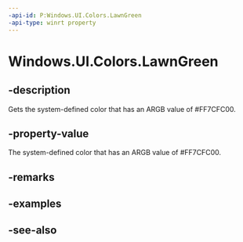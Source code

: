 ```yaml
---
-api-id: P:Windows.UI.Colors.LawnGreen
-api-type: winrt property
---
```


<!-- Property syntax
public Windows.UI.Color LawnGreen { get; }
-->

# Windows.UI.Colors.LawnGreen

## -description

Gets the system-defined color that has an ARGB value of #FF7CFC00.



## -property-value

The system-defined color that has an ARGB value of #FF7CFC00.

## -remarks

## -examples

## -see-also
